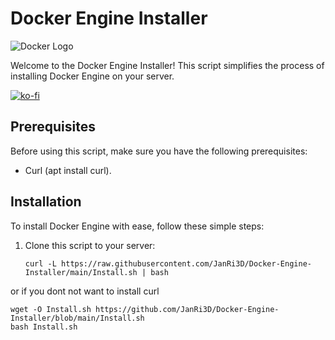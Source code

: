 # Docker Engine Installer

![Docker Logo](https://blog.holisticon.de/wp-content/uploads/2018/09/docker_facebook_share.png)

Welcome to the Docker Engine Installer! This script simplifies the process of installing Docker Engine on your server.

[![ko-fi](https://ko-fi.com/img/githubbutton_sm.svg)](https://ko-fi.com/B0B7P5P98)

## Prerequisites

Before using this script, make sure you have the following prerequisites:

- Curl (apt install curl).

## Installation

To install Docker Engine with ease, follow these simple steps:

1. Clone this script to your server:

   ```shell
   curl -L https://raw.githubusercontent.com/JanRi3D/Docker-Engine-Installer/main/Install.sh | bash

or if you dont not want to install curl

   ```shell
   wget -O Install.sh https://github.com/JanRi3D/Docker-Engine-Installer/blob/main/Install.sh
   bash Install.sh
